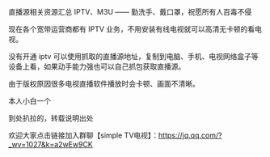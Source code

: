 直播源相关资源汇总   IPTV、M3U —— 勤洗手、戴口罩，祝愿所有人百毒不侵


现在各个宽带运营商都有 IPTV 业务，不用安装有线电视就可以高清无卡顿的看电视。

没有开通 iptv 可以使用抓取的直播源地址，复制到电脑、手机、电视网络盒子等设备上看，如果动手能力强也可以自己抓包获取直播源。

由于版权原因很多电视直播软件播放时会卡顿、画面不清晰。


本人小白一个

到处扒拉的，转载说明出处

欢迎大家点击链接加入群聊【simple TV电视】：https://jq.qq.com/?_wv=1027&k=a2wEw9CK
